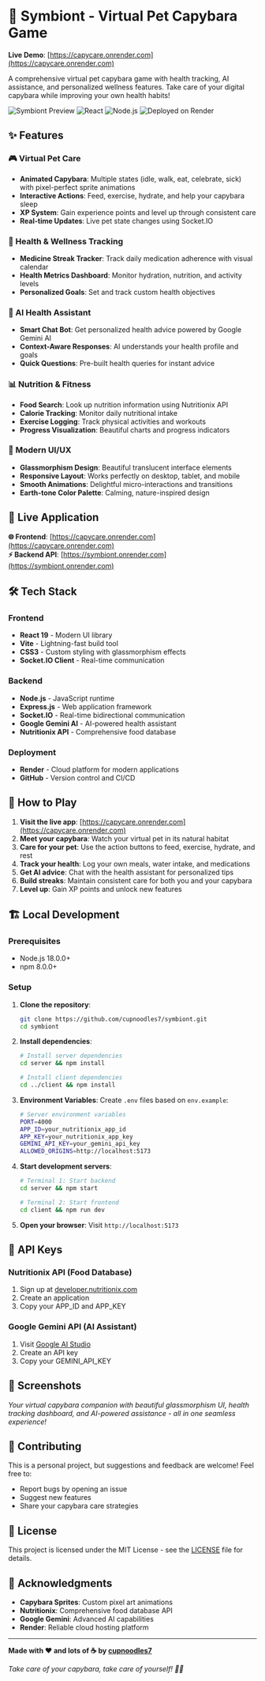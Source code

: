 # 🐹 Symbiont - Virtual Pet Capybara Game

**Live Demo**: [https://capycare.onrender.com](https://capycare.onrender.com)

A comprehensive virtual pet capybara game with health tracking, AI assistance, and personalized wellness features. Take care of your digital capybara while improving your own health habits!

![Symbiont Preview](https://img.shields.io/badge/Status-Live-brightgreen) ![React](https://img.shields.io/badge/React-18+-blue) ![Node.js](https://img.shields.io/badge/Node.js-18+-green) ![Deployed on Render](https://img.shields.io/badge/Deployed%20on-Render-purple)

## ✨ Features

### 🎮 Virtual Pet Care
- **Animated Capybara**: Multiple states (idle, walk, eat, celebrate, sick) with pixel-perfect sprite animations
- **Interactive Actions**: Feed, exercise, hydrate, and help your capybara sleep
- **XP System**: Gain experience points and level up through consistent care
- **Real-time Updates**: Live pet state changes using Socket.IO

### 🏥 Health & Wellness Tracking
- **Medicine Streak Tracker**: Track daily medication adherence with visual calendar
- **Health Metrics Dashboard**: Monitor hydration, nutrition, and activity levels
- **Personalized Goals**: Set and track custom health objectives

### 🤖 AI Health Assistant
- **Smart Chat Bot**: Get personalized health advice powered by Google Gemini AI
- **Context-Aware Responses**: AI understands your health profile and goals
- **Quick Questions**: Pre-built health queries for instant advice

### 📊 Nutrition & Fitness
- **Food Search**: Look up nutrition information using Nutritionix API
- **Calorie Tracking**: Monitor daily nutritional intake
- **Exercise Logging**: Track physical activities and workouts
- **Progress Visualization**: Beautiful charts and progress indicators

### 🎨 Modern UI/UX
- **Glassmorphism Design**: Beautiful translucent interface elements
- **Responsive Layout**: Works perfectly on desktop, tablet, and mobile
- **Smooth Animations**: Delightful micro-interactions and transitions
- **Earth-tone Color Palette**: Calming, nature-inspired design

## 🚀 Live Application

**🌐 Frontend**: [https://capycare.onrender.com](https://capycare.onrender.com)  
**⚡ Backend API**: [https://symbiont.onrender.com](https://symbiont.onrender.com)

## 🛠️ Tech Stack

### Frontend
- **React 19** - Modern UI library
- **Vite** - Lightning-fast build tool
- **CSS3** - Custom styling with glassmorphism effects
- **Socket.IO Client** - Real-time communication

### Backend
- **Node.js** - JavaScript runtime
- **Express.js** - Web application framework
- **Socket.IO** - Real-time bidirectional communication
- **Google Gemini AI** - AI-powered health assistant
- **Nutritionix API** - Comprehensive food database

### Deployment
- **Render** - Cloud platform for modern applications
- **GitHub** - Version control and CI/CD

## 🎯 How to Play

1. **Visit the live app**: [https://capycare.onrender.com](https://capycare.onrender.com)
2. **Meet your capybara**: Watch your virtual pet in its natural habitat
3. **Care for your pet**: Use the action buttons to feed, exercise, hydrate, and rest
4. **Track your health**: Log your own meals, water intake, and medications
5. **Get AI advice**: Chat with the health assistant for personalized tips
6. **Build streaks**: Maintain consistent care for both you and your capybara
7. **Level up**: Gain XP points and unlock new features

## 🏗️ Local Development

### Prerequisites
- Node.js 18.0.0+
- npm 8.0.0+

### Setup
1. **Clone the repository**:
   ```bash
   git clone https://github.com/cupnoodles7/symbiont.git
   cd symbiont
   ```

2. **Install dependencies**:
   ```bash
   # Install server dependencies
   cd server && npm install

   # Install client dependencies
   cd ../client && npm install
   ```

3. **Environment Variables**:
   Create `.env` files based on `env.example`:
   ```bash
   # Server environment variables
   PORT=4000
   APP_ID=your_nutritionix_app_id
   APP_KEY=your_nutritionix_app_key
   GEMINI_API_KEY=your_gemini_api_key
   ALLOWED_ORIGINS=http://localhost:5173
   ```

4. **Start development servers**:
   ```bash
   # Terminal 1: Start backend
   cd server && npm start

   # Terminal 2: Start frontend
   cd client && npm run dev
   ```

5. **Open your browser**: Visit `http://localhost:5173`

## 🔑 API Keys

### Nutritionix API (Food Database)
1. Sign up at [developer.nutritionix.com](https://developer.nutritionix.com)
2. Create an application
3. Copy your APP_ID and APP_KEY

### Google Gemini API (AI Assistant)
1. Visit [Google AI Studio](https://aistudio.google.com)
2. Create an API key
3. Copy your GEMINI_API_KEY

## 📱 Screenshots

*Your virtual capybara companion with beautiful glassmorphism UI, health tracking dashboard, and AI-powered assistance - all in one seamless experience!*

## 🤝 Contributing

This is a personal project, but suggestions and feedback are welcome! Feel free to:
- Report bugs by opening an issue
- Suggest new features
- Share your capybara care strategies

## 📄 License

This project is licensed under the MIT License - see the [LICENSE](LICENSE) file for details.

## 🙏 Acknowledgments

- **Capybara Sprites**: Custom pixel art animations
- **Nutritionix**: Comprehensive food database API
- **Google Gemini**: Advanced AI capabilities
- **Render**: Reliable cloud hosting platform

---

**Made with ❤️ and lots of ☕ by [cupnoodles7](https://github.com/cupnoodles7)**

*Take care of your capybara, take care of yourself! 🐹💚*
